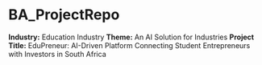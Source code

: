 # BA_ProjectRepo

**Industry:** Education Industry
**Theme:** An AI Solution for Industries
**Project Title:** EduPreneur: AI-Driven Platform Connecting Student Entrepreneurs with Investors in South Africa


